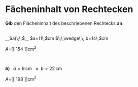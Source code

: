 <!--
version:  0.0.1

language: de


@style
input {
    text-align: center;
}

.flex-container {
    display: flex;
    flex-wrap: wrap;
    align-items: stretch;
    gap: 20px;
}

.flex-child {
    flex: 1;
    min-width: 350px;
    margin-right: 20px;
}

@media (max-width: 400px) {
    .flex-child {
        flex: 100%;
        margin-right: 0;
    }
}
@end

formula: \carry   \textcolor{red}{\scriptsize #1}
formula: \digit   \rlap{\carry{#1}}\phantom{#2}#2
formula: \permil  \text{‰}

import: https://raw.githubusercontent.com/LiaTemplates/Tikz-Jax/main/README.md

script: https://cdn.jsdelivr.net/gh/LiaTemplates/Tikz-Jax@main/dist/index.js


tags: Rechteck, Länge, Fläche, sehr leicht, sehr niedrig, Angeben

comment: Berechne den Flächeninhalt einer rechteckigen Fläche.

author: Martin Lommatzsch

-->




# Fächeninhalt von Rechtecken


**Gib** den Flächeninhalt des beschriebenen Rechtecks **an**.

<br>


<section class="flex-container">

<div class="flex-child">
__$a)\;\;$__ $a=11\,$cm $\;\;\wedge\;\; b=14\,$cm

$A=$[[  154  ]]cm$^2$

<br>
</div>

<div class="flex-child">

__$b)\;\;$__ $a=9\,$cm $\;\;\wedge\;\; b=22\,$cm

$A=$[[  198  ]]cm$^2$



</div>

</section>





<br>
<br>
<br>
<br>
<br>